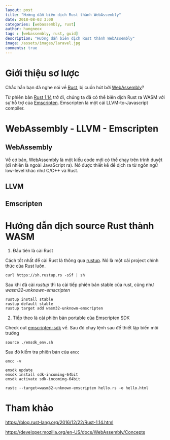 ```yaml
---
layout: post
title: "Hướng dẫn biên dịch Rust thành WebAssembly" 
date: 2018-08-03 3:00
categories: [webassembly, rust]
author: hungneox
tags : [webassembly, rust, guid]
description: "Hướng dẫn biên dịch Rust thành WebAssembly"
image: /assets/images/laravel.jpg
comments: true
---
```


# Giới thiệu sơ lược

Chắc hẳn bạn đã nghe nói về [Rust](https://www.rust-lang.org/en-US/), bị cuốn hút bởi [WebAssembly](https://webassembly.org/)? 

Từ phiên bản [Rust 1.14](https://blog.rust-lang.org/2016/12/22/Rust-1.14.html) trở đi, chúng ta đã có thể biên dịch Rust ra WASM với sự hỗ trợ của [Emscripten](https://github.com/kripken/emscripten). Emscripten là một cái LLVM-to-Javascript compiler.

# WebAssembly - LLVM - Emscripten

## WebAssembly

Về cơ bản, WebAssembly là một kiểu code mới có thể chạy trên trình duyệt (dĩ nhiên là ngoài JavaScript ra). Nó được thiết kể để dịch ra từ ngôn ngữ low-level khác như C/C++ và Rust.


## LLVM

## Emscripten


# Hướng dẫn dịch source Rust thành WASM

1. Đầu tiên là cài Rust

Cách tốt nhất để cài Rust là thông qua [rustup](https://rustup.rs/). Nó là một cái project chính thức của Rust luôn.

```
curl https://sh.rustup.rs -sSf | sh
```

Sau khi đã cài *rustup* thì ta cài tiếp phiên bản stable của rust, cũng như *wasm32-unknown-emscripten*

```
rustup install stable
rustup default stable
rustup target add wasm32-unknown-emscripten
```

2. Tiếp theo là cài phiên bản portable của Emscripten SDK

Check out [emscripten-sdk](http://kripken.github.io/emscripten-site/docs/getting_started/downloads.html#download-and-install) về. Sau đó chạy lệnh sau để thiết lập biến môi trường

```
source ./emsdk_env.sh
```

Sau đó kiểm tra phiên bản của `emcc`

```
emcc -v
```

```
emsdk update
emsdk install sdk-incoming-64bit
emsdk activate sdk-incoming-64bit
```

```
rustc --target=wasm32-unknown-emscripten hello.rs -o hello.html
```

# Tham khảo

https://blog.rust-lang.org/2016/12/22/Rust-1.14.html

https://developer.mozilla.org/en-US/docs/WebAssembly/Concepts

